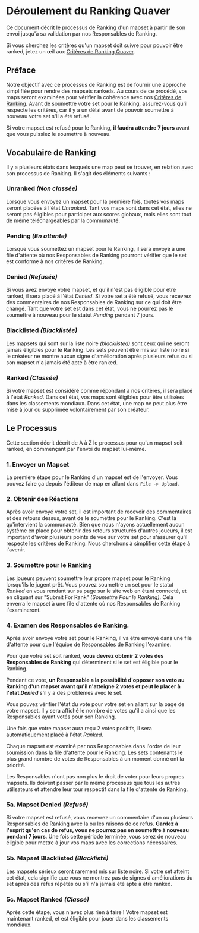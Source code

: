 # Déroulement du Ranking Quaver

Ce document décrit le processus de Ranking d'un mapset à partir de son envoi jusqu'à sa validation par nos Responsables de Ranking.

Si vous cherchez les critères qu'un mapset doit suivre pour pouvoir être ranked, jetez un œil aux [Critères de Ranking Quaver](/Ranking/Criteria).

## Préface

Notre objectif avec ce processus de Ranking est de fournir une approche simplifiée pour rendre des mapsets rankeds. Au cours de ce procédé, vos maps seront examinées pour vérifier la cohérence avec nos [Critères de Ranking](/Ranking/Criteria). Avant de soumettre votre set pour le Ranking, assurez-vous qu'il respecte les critères, car il y a un délai avant de pouvoir soumettre à nouveau votre set s'il a été refusé.

Si votre mapset est refusé pour le Ranking, **il faudra attendre 7 jours** avant que vous puissiez le soumettre à nouveau.

## Vocabulaire de Ranking

Il y a plusieurs états dans lesquels une map peut se trouver, en relation avec son processus de Ranking. Il s'agit des éléments suivants :

### Unranked *(Non classée)*

Lorsque vous envoyez un mapset pour la première fois, toutes vos maps seront placées à l'état *Unranked*. Tant vos maps sont dans cet état, elles ne seront pas éligibles pour participer aux scores globaux, mais elles sont tout de même téléchargeables par la communauté.

### Pending *(En attente)*

Lorsque vous soumettez un mapset pour le Ranking, il sera envoyé à une file d'attente où nos Responsables de Ranking pourront vérifier que le set est conforme à nos critères de Ranking.

### Denied *(Refusée)*

Si vous avez envoyé votre mapset, et qu'il n'est pas éligible pour être ranked, il sera placé à l'état *Denied*. Si votre set a été refusé, vous recevrez des commentaires de nos Responsables de Ranking sur ce qui doit être changé. Tant que votre set est dans cet état, vous ne pourrez pas le soumettre à nouveau pour le statut *Pending* pendant 7 jours.

### Blacklisted *(Blacklistée)*

Les mapsets qui sont sur la liste noire *(blacklisted)* sont ceux qui ne seront jamais éligibles pour le Ranking. Les sets peuvent être mis sur liste noire si le créateur ne montre aucun signe d'amélioration après plusieurs refus ou si son mapset n'a jamais été apte à être ranked.

### Ranked *(Classée)*

Si votre mapset est considéré comme répondant à nos critères, il sera placé à l'état *Ranked*. Dans cet état, vos maps sont éligibles pour être utilisées dans les classements mondiaux. Dans cet état, une map ne peut plus être mise à jour ou supprimée volontairement par son créateur.

## Le Processus

Cette section décrit décrit de A à Z le processus pour qu'un mapset soit ranked, en commençant par l'envoi du mapset lui-même.

### 1. Envoyer un Mapset

La première étape pour le Ranking d'un mapset est de l'envoyer. Vous pouvez faire ça depuis l'éditeur de map en allant dans `File -> Upload`.

### 2. Obtenir des Réactions

Après avoir envoyé votre set, il est important de recevoir des commentaires et des retours dessus, avant de le soumettre pour le Ranking. C'est là qu'intervient la communauté. Bien que nous n'ayons actuellement aucun système en place pour obtenir des retours structurés d'autres joueurs, il est important d'avoir plusieurs points de vue sur votre set pour s'assurer qu'il respecte les critères de Ranking. Nous cherchons à simplifier cette étape à l'avenir.

### 3. Soumettre pour le Ranking

Les joueurs peuvent soumettre leur propre mapset pour le Ranking lorsqu'ils le jugent prêt. Vous pouvez soumettre un set pour le statut *Ranked* en vous rendant sur sa page sur le site web en étant connecté, et en cliquant sur "Submit For Rank" *(Soumettre Pour le Ranking)*. Cela enverra le mapset à une file d'attente où nos Responsables de Ranking l'examineront.

### 4. Examen des Responsables de Ranking.

Après avoir envoyé votre set pour le Ranking, il va être envoyé dans une file d'attente pour que l'équipe de Responsables de Ranking l'examine.

Pour que votre set soit ranked, **vous devrez obtenir 2 votes des Responsables de Ranking** qui déterminent si le set est éligible pour le Ranking.

Pendant ce vote, **un Responsable a la possibilité d'opposer son veto au Ranking d'un mapset avant qu'il n'atteigne 2 votes et peut le placer à l'état *Denied*** s'il y a des problèmes avec le set.

Vous pouvez vérifier l'état du vote pour votre set en allant sur la page de votre mapset. Il y sera affiché le nombre de votes qu'il a ainsi que les Responsables ayant votés pour son Ranking.

Une fois que votre mapset aura reçu 2 votes positifs, il sera automatiquement placé à l'état *Ranked*.

Chaque mapset est examiné par nos Responsables dans l'ordre de leur soumission dans la file d'attente pour le Ranking. Les sets contenants le plus grand nombre de votes de Responsables à un moment donné ont la priorité.

Les Responsables n'ont pas non plus le droit de voter pour leurs propres mapsets. Ils doivent passer par le même processus que tous les autres utilisateurs et attendre leur tour respectif dans la file d'attente de Ranking.

### 5a. Mapset Denied *(Refusé)*

Si votre mapset est refusé, vous recevrez un commentaire d'un ou plusieurs Responsables de Ranking avec la ou les raisons de ce refus. **Gardez à l'esprit qu'en cas de refus, vous ne pourrez pas en soumettre à nouveau pendant 7 jours**. Une fois cette période terminée, vous serez de nouveau éligible pour mettre à jour vos maps avec les corrections nécessaires.

### 5b. Mapset Blacklisted *(Blacklisté)*

Les mapsets sérieux seront rarement mis sur liste noire. Si votre set atteint cet état, cela signifie que vous ne montrez pas de signes d'améliorations du set après des refus répétés ou s'il n'a jamais été apte à être ranked.

### 5c. Mapset Ranked *(Classé)*

Après cette étape, vous n'avez plus rien à faire ! Votre mapset est maintenant ranked, et est éligible pour jouer dans les classements mondiaux.
